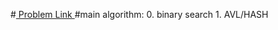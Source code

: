#<a href='https://www.hackerrank.com/contests/projecteuler/challenges/euler185/problem'> Problem Link </a>
#main algorithm: 
    0. binary search
    1. AVL/HASH
